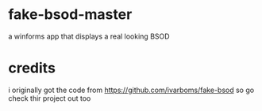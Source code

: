 # fake-bsod-master
a winforms app that displays a real looking BSOD
# credits
i originally got the code from https://github.com/ivarboms/fake-bsod so go check thir project out too
